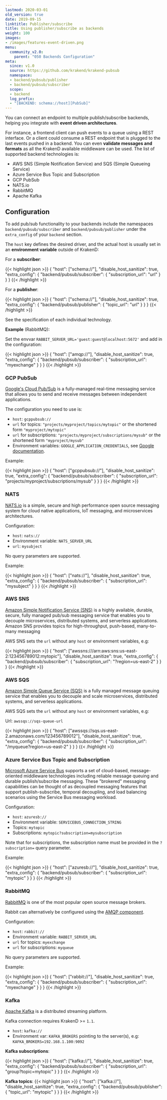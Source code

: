 ```yaml
---
lastmod: 2020-03-01
old_version: true
date: 2019-09-15
linktitle: Publisher/subscribe
title: Using publisher/subscribe as backends
weight: 100
images:
- /images/features-event-driven.png
menu:
  community_v2.0:
    parent: "050 Backends Configuration"
meta:
  since: v1.0
  source: https://github.com/krakend/krakend-pubsub
  namespace:
  - backend/pubsub/publisher
  - backend/pubsub/subscriber
  scope:
  - backend
  log_prefix:
  - "[BACKEND: schema://host][PubSub]"
---
```

You can connect an endpoint to multiple publish/subscribe backends, helping you integrate with **event driven architectures**.

<!--more-->
For instance, a frontend client can push events to a queue using a REST interface. Or a client could consume a REST endpoint that is plugged to the last events pushed in a backend. You can even **validate messages and formats** as all the KrakenD available middleware can be used. The list of supported backend technologies is:

- AWS SNS (Simple Notification Service) and SQS (Simple Queueing Service)
- Azure Service Bus Topic and Subscription
- GCP PubSub
- NATS.io
- RabbitMQ
- Apache Kafka

## Configuration
To add pub/sub functionality to your backends include the namespaces `backend/pubsub/subscriber` and `backend/pubsub/publisher` under the `extra_config` of your `backend` section.

The `host` key defines the desired driver, and the actual host is usually set in an **environment variable** outside of KrakenD:

For a **subscriber**:

{{< highlight json >}}
{
	"host": ["schema://"],
	"disable_host_sanitize": true,
	"extra_config": {
		"backend/pubsub/subscriber": {
			"subscription_url": "url"
		}
	}
}
{{< /highlight >}}


For a **publisher**:

{{< highlight json >}}
{
	"host": ["schema://"],
	"disable_host_sanitize": true,
	"extra_config": {
		"backend/pubsub/publisher": {
			"topic_url": "url"
		}
	}
}
{{< /highlight >}}

See the specification of each individual technology.

**Example** (RabbitMQ):

Set the envvar `RABBIT_SERVER_URL='guest:guest@localhost:5672'` and add in the configuration:

{{< highlight json >}}
{
	"host": ["amqp://"],
	"disable_host_sanitize": true,
	"extra_config": {
		"backend/pubsub/subscriber": {
		"subscription_url": "myexchange"
		}
	}
}
{{< /highlight >}}



### GCP PubSub
[Google's Cloud Pub/Sub](https://cloud.google.com/pubsub/) is a fully-managed real-time messaging service that allows you to send and receive messages between independent applications.

The configuration you need to use is:

- `host`: `gcppubsub://`
- `url` for topics: `"projects/myproject/topics/mytopic"` or the shortened form `"myproject/mytopic"`
- `url` for subscriptions: `"projects/myproject/subscriptions/mysub"` or the shortened form `"myproject/mysub"`
- Environment variables:  `GOOGLE_APPLICATION_CREDENTIALS`, see [Google documentation](https://cloud.google.com/docs/authentication/production/).

Example:

{{< highlight json >}}
{
	"host": ["gcppubsub://"],
	"disable_host_sanitize": true,
	"extra_config": {
		"backend/pubsub/subscriber": {
		"subscription_url": "projects/myproject/subscriptions/mysub"
		}
	}
}
{{< /highlight >}}


### NATS
[NATS.io](https://nats.io/) is a simple, secure and high performance open source messaging system for cloud native applications, IoT messaging, and microservices architectures.

Configuration:

- `host`: `nats://`
- Environment variable: `NATS_SERVER_URL`
- `url`: `mysubject`

No query parameters are supported.

Example:

{{< highlight json >}}
{
	"host": ["nats://"],
	"disable_host_sanitize": true,
	"extra_config": {
		"backend/pubsub/subscriber": {
			"subscription_url": "mysubject"
		}
	}
}
{{< /highlight >}}


### AWS SNS
[Amazon Simple Notification Service (SNS)](https://aws.amazon.com/sns/) is a highly available, durable, secure, fully managed pub/sub messaging service that enables you to decouple microservices, distributed systems, and serverless applications. Amazon SNS provides topics for high-throughput, push-based, many-to-many messaging

AWS SNS sets the `url` without any `host` or environment variables, e.g:

{{< highlight json >}}
{
	"host": ["awssns:///arn:aws:sns:us-east-2:123456789012:mytopic"],
	"disable_host_sanitize": true,
	"extra_config": {
		"backend/pubsub/subscriber": {
			"subscription_url": "?region=us-east-2"
		}
	}
}
{{< /highlight >}}


### AWS SQS
[Amazon Simple Queue Service (SQS)](https://aws.amazon.com/sqs/) is a fully managed message queuing service that enables you to decouple and scale microservices, distributed systems, and serverless applications.

AWS SQS sets the `url` without any `host` or environment variables, e.g:

Url: `awssqs://sqs-queue-url`

{{< highlight json >}}
{
	"host": ["awssqs://sqs.us-east-2.amazonaws.com/123456789012"],
	"disable_host_sanitize": true,
	"extra_config": {
		"backend/pubsub/subscriber": {
			"subscription_url": "/myqueue?region=us-east-2"
		}
	}
}
{{< /highlight >}}

### Azure Service Bus Topic and Subscription
[Microsoft Azure Service Bus](https://docs.microsoft.com/en-us/azure/service-bus-messaging/service-bus-queues-topics-subscriptions) supports a set of cloud-based, message-oriented middleware technologies including reliable message queuing and durable publish/subscribe messaging. These "brokered" messaging capabilities can be thought of as decoupled messaging features that support publish-subscribe, temporal decoupling, and load balancing scenarios using the Service Bus messaging workload.

Configuration:

- `host`: `azuresb://`
- Environment variable: `SERVICEBUS_CONNECTION_STRING`
- Topics: `mytopic`
- Subscriptions: `mytopic?subscription=mysubscription`

Note that for subscriptions, the subscription name must be provided in the `?subscription=` query parameter.

Example:

{{< highlight json >}}
{
	"host": ["azuresb://"],
	"disable_host_sanitize": true,
	"extra_config": {
		"backend/pubsub/subscriber": {
			"subscription_url": "mytopic"
		}
	}
}
{{< /highlight >}}

### RabbitMQ
[RabbitMQ](https://www.rabbitmq.com/) is one of the most popular open source message brokers.

Rabbit can alternatively be configured using the [AMQP component](/docs/v2.0/backends/amqp-consumer/).

Configuration:

- `host`: `rabbit://`
- Environment variable: `RABBIT_SERVER_URL`
- `url` for topics: `myexchange`
- `url` for subscriptions: `myqueue`

No query parameters are supported.

Example:

{{< highlight json >}}
{
	"host": ["rabbit://"],
	"disable_host_sanitize": true,
	"extra_config": {
		"backend/pubsub/subscriber": {
			"subscription_url": "myexchange"
		}
	}
}
{{< /highlight >}}

### Kafka
[Apache Kafka](https://kafka.apache.org/) is a distributed streaming platform.

Kafka connection requires KrakenD >= `1.1`.

- `host`: `kafka://`
- Environment var: `KAFKA_BROKERS` pointing to the server(s), e.g: `KAFKA_BROKERS=192.168.1.100:9092`

**Kafka subscriptions**:

{{< highlight json >}}
{
	"host": ["kafka://"],
	"disable_host_sanitize": true,
	"extra_config": {
		"backend/pubsub/subscriber": {
			"subscription_url": "group?topic=mytopic"
		}
	}
}
{{< /highlight >}}

**Kafka topics**:
{{< highlight json >}}
{
	"host": ["kafka://"],
	"disable_host_sanitize": true,
	"extra_config": {
		"backend/pubsub/publisher": {
			"topic_url": "mytopic"
		}
	}
}
{{< /highlight >}}
